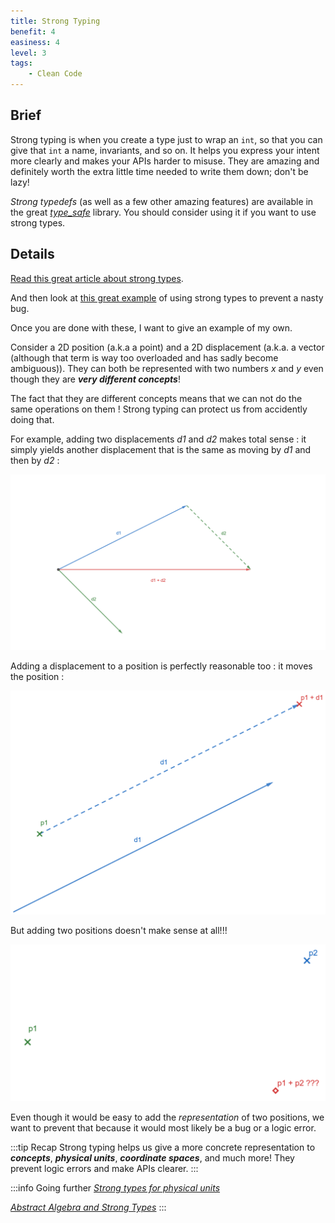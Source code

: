 ```yaml
---
title: Strong Typing
benefit: 4
easiness: 4
level: 3
tags:
    - Clean Code
---
```


## Brief

Strong typing is when you create a type just to wrap an `int`,  so that you can give that `int` a name, invariants, and so on. It helps you express your intent more clearly and makes your APIs harder to misuse. They are amazing and definitely worth the extra little time needed to write them down; don't be lazy!

*Strong typedefs* (as well as a few other amazing features) are available in the great [*type_safe*](https://github.com/foonathan/type_safe) library. You should consider using it if you want to use strong types.

## Details

[Read this great article about strong types](https://www.fluentcpp.com/2016/12/08/strong-types-for-strong-interfaces/).

And then look at [this great example](https://youtu.be/ojZbFIQSdl8?t=1444) of using strong types to prevent a nasty bug.

Once you are done with these, I want to give an example of my own.

Consider a 2D position (a.k.a a point) and a 2D displacement (a.k.a. a vector (although that term is way too overloaded and has sadly become ambiguous)). They can both be represented with two numbers *x* and *y* even though they are **_very different concepts_**!

The fact that they are different concepts means that we can not do the same operations on them ! Strong typing can protect us from accidently doing that.

For example, adding two displacements *d1* and *d2* makes total sense : it simply yields another displacement that is the same as moving by *d1* and then by *d2* :

![](./img/displacement-addition.png)

Adding a displacement to a position is perfectly reasonable too : it moves the position :

![](./img/displacement-position-addition.png)

But adding two positions doesn't make sense at all!!!

![](./img/point-addition.png)

Even though it would be easy to add the *representation* of two positions, we want to prevent that because it would most likely be a bug or a logic error.

:::tip Recap
Strong typing helps us give a more concrete representation to ***concepts***, ***physical units***, ***coordinate spaces***, and much more! They prevent logic errors and make APIs clearer.
:::

:::info Going further
[*Strong types for physical units*](https://youtu.be/7dExYGSOJzo)

[*Abstract Algebra and Strong Types*](https://youtu.be/632a-DMM5J0)
:::